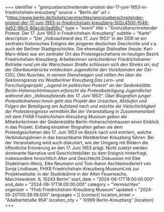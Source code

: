 +++
identifier = "grenzueberschreitender-protest-der-17-juni-1953-in-friedrichshain-kreuzberg"
source = "Berlin.de"
url = "https://www.berlin.de/tickets/vermischtes/grenzueberschreitender-protest-der-17-juni-1953-in-friedrichshain-kreuzberg-502c4500-f048-4d52-98c5-80ecdc0ad56c/"
type = "event"
title = "Grenzüberschreitender Protest. Der 17. Juni 1953 in Friedrichshain-Kreuzberg"
subtitle = "Karte"
description = "Der „Volksaufstand des 17. Juni 1953“ in der DDR ist ein zentrales historisches Ereignis der jüngeren deutschen Geschichte und v.a. auch der Berliner Stadtgeschichte. Die ehemalige Stalinallee (heute: Karl-Marx-Allee) war ein zentraler Ort des Protestgeschehens im heutigen Bezirk Friedrichshain-Kreuzberg: Arbeiter*innen verschiedener Friedrichshainer Betriebe rund um die Warschauer Straße schlossen sich den Streiks an; auf der Oberbaumbrücke entdeckten Jugendliche den Vorsitzenden der Ost-CDU, Otto Nuschke, in seinem Dienstwagen und rollten ihn über die Sektorengrenze ins Westberliner Kreuzberg.Das Lern- und Forschungsprojekt „Jugend im politischen Protest“ an der Gedenkstätte Berlin-Hohenschönhausen erforscht die Protestbeteiligung Jugendlicher während des „Volksaufstands des 17. Juni 1953“. Über Biografien junger Protestteilnehmer:innen geht das Projekt den Ursachen, Abläufen und Folgen der Beteiligung am Aufstand nach und möchte die Vielschichtigkeit der Protestereignisse vermitteln.Bei der Veranstaltung in Zusammenarbeit mit dem FHXB Friedrichshain-Kreuzberg Museum geben die Mitarbeiter*innen der Gedenkstätte Berlin-Hohenschönhausen einen Einblick in das Projekt. Entlang einzelner Biografien gehen sie dem Protestgeschehen des 17. Juni 1953 im Bezirk nach und erörtern, welche Verbindungslinien in das benachbarte Westberliner Kreuzberg führen. Bei der Veranstaltung wird auch diskutiert, wie der Umgang mit Bildern die öffentliche Erinnerung an den 17. Juni 1953 prägt. Nicht zuletzt werden dominante Narrative und Geschichtsbilder zu dem Ereignis hinterfragt, insbesondere hinsichtlich Alter und Geschlecht.Diskussion mit Elke Stadelmann-Wenz, Elke Neumann und Tom-Aaron Aschkemoderiert von Sonja Lindhauer, FHXB Friedrichshain-Kreuzberg MuseumLink zur Projektwebsite: in der Studiobühne in der Alten Feuerwache, Marchlewskistr. 6, 10243 Berlin"
start_date = "2024-06-17T18:00:00.000"
end_date = "2024-06-17T18:00:00.000"
category = "Vermischtes"
organizer = "Fhxb Friedrichshain-Kreuzberg Museum"
updated = "2024-05-20T00:39:39.000"
languages = []
[contact]
location_street = "Adalbertstraße 95A"
location_city = " 10999 Berlin-Kreuzberg"
[location]
+++
